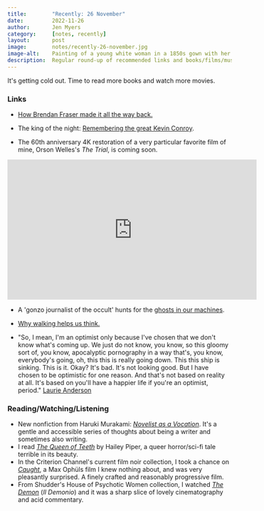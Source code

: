 ```yaml
---
title:        "Recently: 26 November"
date:         2022-11-26
author:       Jen Myers
category:     [notes, recently]
layout:       post
image:        notes/recently-26-november.jpg
image-alt:    Painting of a young white woman in a 1850s gown with her hand on her brow as she reads a book
description:  Regular round-up of recommended links and books/films/music
---
```


It's getting cold out. Time to read more books and watch more movies.

### Links


- [How Brendan Fraser made it all the way back.](https://www.gq.com/story/brendan-fraser-men-of-the-year-cover-2022)

- The king of the night: [Remembering the great Kevin Conroy](https://www.rogerebert.com/tributes/the-king-of-the-night-kevin-conroy-1955-2022).

- The 60th anniversary 4K restoration of a very particular favorite film of mine, Orson Welles's _The Trial_, is coming soon.

<div class="youtube-video-container">
  <iframe width="560" height="315" src="https://www.youtube.com/embed/plJtyZtEdvk" title="YouTube video player" frameborder="0" allow="accelerometer; autoplay; clipboard-write; encrypted-media; gyroscope; picture-in-picture" allowfullscreen></iframe>
</div>

- A 'gonzo journalist of the occult' hunts for the [ghosts in our machines](https://www.wbur.org/news/2022/10/31/cambridge-peter-bebergal-supernatural-ghosts-spirits-halloween).

- [Why walking helps us think.](https://www.newyorker.com/tech/annals-of-technology/walking-helps-us-think)

- "So, I mean, I'm an optimist only because I've chosen that we don't know what's coming up. We just do not know, you know, so this gloomy sort of, you know, apocalyptic pornography in a way that's, you know, everybody's going, oh, this this is really going down. This this ship is sinking. This is it. Okay? It's bad. It's not looking good. But I have chosen to be optimistic for one reason. And that's not based on reality at all. It's based on you'll have a happier life if you're an optimist, period." [Laurie Anderson](https://www.cnn.com/audio/podcasts/all-there-is-with-anderson-cooper/episodes/4273c25e-fc3b-450f-99b8-af320111295b)

### Reading/Watching/Listening

- New nonfiction from Haruki Murakami: [_Novelist as a Vocation_](https://app.thestorygraph.com/books/9a406c48-019d-405a-8524-89f9f75d7d9d). It's a gentle and accessible series of thoughts about being a writer and sometimes also writing.
- I read [_The Queen of Teeth_](https://app.thestorygraph.com/books/53c19468-ee1d-48a3-a20f-7092f2f857da) by Hailey Piper, a queer horror/sci-fi tale terrible in its beauty.
- In the Criterion Channel's current film noir collection, I took a chance on [_Caught_](https://letterboxd.com/film/caught/), a Max Ophüls film I knew nothing about, and was very pleasantly surprised. A finely crafted and reasonably progressive film.
- From Shudder's House of Psychotic Women collection, I watched [_The Demon_](https://letterboxd.com/film/the-demon-1963/) (_Il Demonio_) and it was a sharp slice of lovely cinematography and acid commentary.
